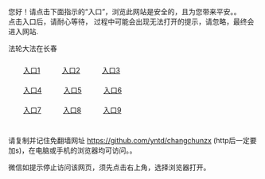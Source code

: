 您好！请点击下面指示的“入口”，浏览此网站是安全的，且为您带来平安。。 <br/>
点击入口后，请耐心等待， 过程中可能会出现无法打开的提示，请忽略，最终会进入网站. </br>

法轮大法在长春<br/>
<div style="padding:10px"><a style="margin:20px" target="_blank" href="https://d3l77t8s6wqcr0.cloudfront.net/2Qpsp?hcpjj" id="ccLink1" rel="nofollow">入口1</a> <a target="_blank" style="margin:20px" href="https://d32pa4jel7f42p.cloudfront.net/2Qpsp?thbfcbs" id="ccLink2" rel="nofollow">入口2</a> <a style="margin:20px" target="_blank" href="https://dvp54193uup1d.cloudfront.net/2Qpsp?mfkxkiw" id="ccLink3" rel="nofollow">入口3</a></div>

<div style="padding:10px" ><a style="margin:20px" target="_blank" href="https://d3l77t8s6wqcr0.cloudfront.net/2Qpsp?hcpjj" id="ccLink4" rel="nofollow">入口4</a> <a style="margin:20px" href="https://d32pa4jel7f42p.cloudfront.net/2Qpsp?thbfcbs" target="_blank" id="ccLink5" rel="nofollow">入口5</a> <a style="margin:20px" href="https://dvp54193uup1d.cloudfront.net/2Qpsp?mfkxkiw" target="_blank" id="ccLink6" rel="nofollow">入口6</a></div>

<div style="padding:10px"><a style="margin:20px" target="_blank" href="https://d3l77t8s6wqcr0.cloudfront.net/2Qpsp?hcpjj" id="ccLink7" rel="nofollow">入口7</a> <a style="margin:20px" href="https://d32pa4jel7f42p.cloudfront.net/2Qpsp?thbfcbs" target="_blank" id="ccLink8" rel="nofollow">入口8</a> <a style="margin:20px" target="_blank" href="https://dvp54193uup1d.cloudfront.net/2Qpsp?mfkxkiw" id="ccLink9" rel="nofollow">入口9</a></div>

<br/>



请复制并记住免翻墙网址 https://github.com/yntd/changchunzx (http后一定要加s)，在电脑或手机的浏览器均可访问。。<br/>

微信如提示停止访问该网页，须先点击右上角，选择浏览器打开。
